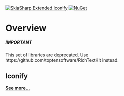 [![SkiaSharp.Extended.Iconify](https://img.shields.io/nuget/vpre/SkiaSharp.Extended.Iconify.svg?maxAge=2592000)](https://www.nuget.org/packages/SkiaSharp.Extended.Iconify)  [![NuGet](https://img.shields.io/nuget/dt/SkiaSharp.Extended.Iconify.svg)](https://www.nuget.org/packages/SkiaSharp.Extended.Iconify)

# Overview

<div class="IMPORTANT">
  <h5>IMPORTANT</h5>
  <p>This set of libraries are deprecated. Use https://github.com/toptensoftware/RichTextKit instead.</p>
</div>

## Iconify

[**See more...**](iconify)
